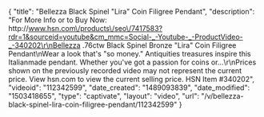{
    "title": "Bellezza Black Spinel \"Lira\" Coin Filigree Pendant",
    "description": "For More Info or to Buy Now: http:\/\/www.hsn.com\/products\/seo\/7417583?rdr=1&sourceid=youtube&cm_mmc=Social-_-Youtube-_-ProductVideo-_-340202\r\nBellezza .76ctw Black Spinel Bronze \"Lira\" Coin Filigree Pendant\nWear a look that's \"so money.\" Antiquities treasures inspire this Italianmade pendant. Whether you've got a passion for coins or...\r\nPrices shown on the previously recorded video may not represent the current price.  View hsn.com to view the current selling price. HSN Item #340202",
    "videoid": "112342599",
    "date_created": "1489093839",
    "date_modified": "1503418655",
    "type": "captivate",
    "layout": "video",
    "url": "\/v\/bellezza-black-spinel-lira-coin-filigree-pendant\/112342599"
}